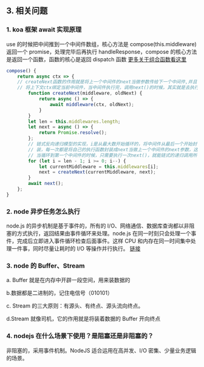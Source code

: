## 3. 相关问题

### 1. koa 框架 await 实现原理

use 的时候把中间推到一个中间件数组，核心方法是 compose(this.middleware) 返回一个 promise，处理完毕后再执行 handleResponse，compose 的核心方法是返回一个函数，函数的核心是返回 dispatch 函数 [更多关于组合函数看这里](https://www.jianshu.com/p/eb268cb0f913)

```js
compose() {
    return async ctx => {
    // createNext函数的作用就是将上一个中间件的next当做参数传给下一个中间件,并且
    // 将上下文ctx绑定当前中间件，当中间件执行完，调用next()的时候，其实就是去执行下一个中间件
        function createNext(middleware, oldNext) {
            return async () => {
                await middleware(ctx, oldNext);
            }
        }
        let len = this.middlewares.length;
        let next = async () => {
            return Promise.resolve();
        };
        // 链式反向递归模型的实现，i是从最大数开始循环的，将中间件从最后一个开始封
        // 装，每一次都是将自己的执行函数封装成next当做上一个中间件的next参数，这样
        // 当循环到第一个中间件的时候，只需要执行一次next()，就能链式的递归调用所有中间件
        for (let i = len - 1; i >= 0; i--) {
            let currentMiddleware = this.middlewares[i];
            next = createNext(currentMiddleware, next);
        }
        await next();
    };
}
```

### 2. node 异步任务怎么执行

node.js 的异步机制是基于事件的，所有的 I/O、网络通信、数据库查询都以非阻塞的方式执行，返回结果由事件循环来处理。node.js 在同一时刻只会处理一个事件，完成后立即进入事件循环检查后面事件。这样 CPU 和内存在同一时间集中处理一件事，同时尽量让耗时的 I/O 等操作并行执行。
[链接](https://blog.csdn.net/fengqiaojiangshui/article/details/55819930)

### 3. node 的 Buffer、Stream

a. Buffer 就是在内存中开辟一段空间，用来装数据的

b.数据都是二进制的，记住电信号（010101）

c. Stream 的三大原则：有源头、有终点、源头流向终点。

d.Stream 就像司机，它的作用就是将装着数据的 Buffer 开向终点

### 4. nodejs 在什么场景下使用？是阻塞还是非阻塞的？

非阻塞的，采用事件机制。NodeJS 适合运用在高并发、I/O 密集、少量业务逻辑的场景。
